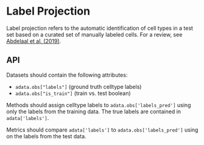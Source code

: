 # Label Projection

Label projection refers to the automatic identification of cell types in a test set based on a curated set of manually labeled cells. For a review, see [Abdelaal et al. (2019)](https://doi.org/10.1186/s13059-019-1795-z).

## API

Datasets should contain the following attributes:

* `adata.obs["labels"]` (ground truth celltype labels)
* `adata.obs["is_train"]` (train vs. test boolean)

Methods should assign celltype labels to `adata.obs['labels_pred']` using only the labels from the training data. The true labels are contained in `adata['labels']`.

Metrics should compare `adata['labels']` to `adata.obs['labels_pred']` using on the labels from the test data.
